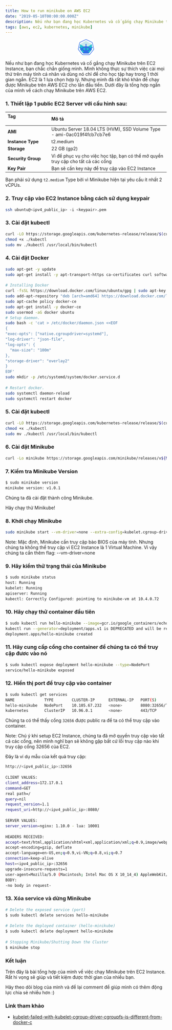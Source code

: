 ```yaml
---
title: How to run minikube on AWS EC2
date: "2019-05-10T00:00:00.000Z"
description: Nếu như bạn đang học Kubernetes và cố gắng chạy Minikube trên EC2 Instance, bạn chắc chắn giống mình. Mình không thực sự thích việc cài mọi thứ trên máy tính cá nhân và dùng nó chỉ để cho học tập hay trong 1 thời gian ngắn. EC2 là 1 lựa chọn hợp lý. Nhưng mình đã rất khó khăn để chạy được Minikube trên AWS EC2 cho lần đầu tiền. Dưới đây là tổng hợp ngắn của mình về cách chạy Minikube trên AWS EC2.
tags: [aws, ec2, kubernetes, minikube]
---
```


<p align="center">
	<img src="../assets/minikube-logo.png" width="50"/>
</p>

Nếu như bạn đang học Kubernetes và cố gắng chạy Minikube trên EC2 Instance, bạn chắc chắn giống mình. Mình không thực sự thích việc cài mọi thứ trên máy tính cá nhân và dùng nó chỉ để cho học tập hay trong 1 thời gian ngắn. EC2 là 1 lựa chọn hợp lý. Nhưng mình đã rất khó khăn để chạy được Minikube trên AWS EC2 cho lần đầu tiền. Dưới đây là tổng hợp ngắn của mình về cách chạy Minikube trên AWS EC2.

### 1. Thiết lập 1 public EC2 Server với cấu hình sau:

|  Tag <img width=150/>  |  Mô tả <img width=300/>                                                          |
| :---                   |                                                                             :--- |
| **AMI**                | Ubuntu Server 18.04 LTS (HVM), SSD Volume Type - ami-0ac019f4fcb7cb7e6           |
| **Instance Type**	     | t2.medium                                                                        |
| **Storage**     	     | 22 GB (gp2)                                                                      |
| **Security Group**     | Vì để phục vụ cho việc học tập, bạn có thể mở quyền truy cập cho tất cả các cổng |
| **Key Pair**	  	     | Bạn sẽ cần key này để truy cập vào EC2 Instance                                  |

Bạn phải sử dụng `t2.medium` Type bởi vì Minikube hiện tại yêu cầu ít nhất 2 vCPUs.

### 2. Truy cập vào EC2 Instance bằng cách sử dụng keypair

```sh
ssh ubuntu@<ipv4_public_ip> -i <keypair>.pem
```

### 3. Cài đặt kubectl

```sh
curl -LO https://storage.googleapis.com/kubernetes-release/release/$(curl -s https://storage.googleapis.com/kubernetes-release/release/stable.txt)/bin/linux/amd64/kubectl
chmod +x ./kubectl
sudo mv ./kubectl /usr/local/bin/kubectl
```

### 4. Cài đặt Docker

```sh
sudo apt-get -y update
sudo apt-get install -y apt-transport-https ca-certificates curl software-properties-common

# Installing Docker
curl -fsSL https://download.docker.com/linux/ubuntu/gpg | sudo apt-key add -
sudo add-apt-repository "deb [arch=amd64] https://download.docker.com/linux/ubuntu $(lsb_release -cs) stable"
sudo apt-cache policy docker-ce
sudo apt-get install -y docker-ce
sudo usermod -aG docker ubuntu
# Setup daemon.
sudo bash -c 'cat > /etc/docker/daemon.json <<EOF
{
"exec-opts": ["native.cgroupdriver=systemd"],
"log-driver": "json-file",
"log-opts": {
  "max-size": "100m"
},
"storage-driver": "overlay2"
}
EOF'
sudo mkdir -p /etc/systemd/system/docker.service.d

# Restart docker.
sudo systemctl daemon-reload
sudo systemctl restart docker
```

### 5. Cài đặt kubectl

```sh
curl -LO https://storage.googleapis.com/kubernetes-release/release/$(curl -s https://storage.googleapis.com/kubernetes-release/release/stable.txt)/bin/linux/amd64/kubectl
chmod +x ./kubectl
sudo mv ./kubectl /usr/local/bin/kubectl
```

### 6. Cài đặt Minikube

```sh
curl -Lo minikube https://storage.googleapis.com/minikube/releases/v${MINIKUBE}/minikube-linux-amd64 && chmod +x minikube && sudo cp minikube /usr/local/bin/ && rm minikube
```

### 7. Kiểm tra Minikube Version

```sh
$ sudo minikube version
minikube version: v1.0.1
```

Chúng ta đã cài đặt thành công Minikube.

Hãy chạy thử Minikube!

### 8. Khởi chạy Minikube

```sh
sudo minikube start --vm-driver=none --extra-config=kubelet.cgroup-driver=systemd
```

Note: Mặc định, Minikube cần truy cập bào BIOS của máy tính. Nhưng chúng ta không thể truy cập vì EC2 Instance là 1 Virtual Machine. Vì vậy chúng ta cần thêm flag: --vm-driver=none

### 9. Hãy kiểm thử trạng thái của Minikube

```sh
$ sudo minikube status
host: Running
kubelet: Running
apiserver: Running
kubectl: Correctly Configured: pointing to minikube-vm at 10.4.0.72
```

### 10. Hãy chạy thử container đầu tiên

```sh
$ sudo kubectl run hello-minikube --image=gcr.io/google_containers/echoserver:1.4 --port=8080
kubectl run --generator=deployment/apps.v1 is DEPRECATED and will be removed in a future version. Use kubectl run --generator=run-pod/v1 or kubectl create instead.
deployment.apps/hello-minikube created
```

### 11. Hãy cung cấp cổng cho container để chúng ta có thể truy cập đươc vào nó

```sh
$ sudo kubectl expose deployment hello-minikube --type=NodePort
service/hello-minikube exposed
```

### 12. Hiển thị port để truy cập vào container

```sh
$ sudo kubectl get services
NAME             TYPE        CLUSTER-IP      EXTERNAL-IP   PORT(S)          AGE
hello-minikube   NodePort    10.105.67.232   <none>        8080:32656/TCP   75s
kubernetes       ClusterIP   10.96.0.1       <none>        443/TCP          16m
```

Chúng ta có thể thấy cổng `32656` được public ra để ta có thể truy cập vào container.

Note: Chú ý khi setup EC2 Instance, chúng ta đã mở quyền truy cập vào tất cả các cổng, nên mình nghĩ bạn sẽ không gặp bất cứ lỗi truy cập nào khi truy cập cổng 32656 của EC2.

Đây là ví dụ mẫu của kết quả truy cập:

```sh
http://<ipv4_public_ip>:32656

CLIENT VALUES:
client_address=172.17.0.1
command=GET
real path=/
query=nil
request_version=1.1
request_uri=http://<ipv4_public_ip>:8080/

SERVER VALUES:
server_version=nginx: 1.10.0 - lua: 10001

HEADERS RECEIVED:
accept=text/html,application/xhtml+xml,application/xml;q=0.9,image/webp,image/apng,*/*;q=0.8,application/signed-exchange;v=b3
accept-encoding=gzip, deflate
accept-language=en-US,en;q=0.9,vi-VN;q=0.8,vi;q=0.7
connection=keep-alive
host=<ipv4_public_ip>:32656
upgrade-insecure-requests=1
user-agent=Mozilla/5.0 (Macintosh; Intel Mac OS X 10_14_4) AppleWebKit/537.36 (KHTML, like Gecko) Chrome/74.0.3729.131 Safari/537.36
BODY:
-no body in request-
```
### 13. Xóa service và dừng Minikube

```sh
# Delete the exposed service (port)
$ sudo kubectl delete services hello-minikube

# Delete the deployed container (hello-minikube)
$ sudo kubectl delete deployment hello-minikube

# Stopping Minikube/Shutting Down the Cluster
$ minikube stop
```
### Kết luận

Trên đây là bài tổng hợp của mình về việc chạy Minikube trên EC2 Instance. Rất hi vọng sẽ giúp và tiết kiệm được thời gian của nhiều bạn.

Hãy theo dõi blog của mình và để lại comment để giúp mình có thêm động lực chia sẻ nhiều hơn :)

### Link tham khảo

- [kubelet-failed-with-kubelet-cgroup-driver-cgroupfs-is-different-from-docker-c](https://stackoverflow.com/questions/45708175/kubelet-failed-with-kubelet-cgroup-driver-cgroupfs-is-different-from-docker-c)

